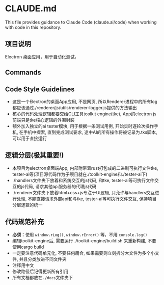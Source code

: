 # CLAUDE.md

This file provides guidance to Claude Code (claude.ai/code) when working with code in this repository.

## 项目说明
Electron 桌面应用，用于自动化测试。

## Commands

## Code Style Guidelines
- 这是一个Electron的桌面App应用, 不是网页, 所以Renderer进程中的所有log都应该通过./renderer/js/utils/renderer-logger.js提供的方法输出
- 核心的代码处理逻辑都要交给CLI工具toolkit engine(tke), App的electron js前端只是tke核心逻辑的外围封装
- 额外加入独立的ai tester模块, 用于根据一条测试用例, 开始实时逐轮次操作手机, 在手机中探索, 直到完成测试要求, 途中AI的所有操作将被记录为.tks脚本, 可以用于直接运行

## 逻辑分层(极其重要!)
- 本项目为electron桌面端App, 内部附带着rust打包成的二进制可执行文件tke, tester-ai等(项目源代码作为子项目就在./toolkit-engine和./tester-ai下)
- ./handlers文件夹下放着和系统交互的js代码, 和tke, tester-ai等可执行文件交互的js代码, 请求其他api服务器的代理js代码
- ./renderer文件夹下放着html+css+js专注于UI逻辑, 只允许与handlers交互进行处理, 不能直接请求外部api和与tke, tester-ai等可执行文件交互, 保持项目分层逻辑的统一

## 代码规范补充
- **必须**：使用 `window.rLog()`, `window.rError()` 等，不用 `console.log()`
- 编辑toolkit-engine后, 需要运行 ./toolkit-engine/build.sh 来重新构建, 不要使用cargo build
- 一定要注意代码单元化, 不要任何耦合, 如果需要则立刻拆分大文件为多个小文件, 并且分类放进不同文件夹
- 注释用中文
- 修改路径后记得更新所有引用
- 所有文档都放在`./docs`文件夹下

